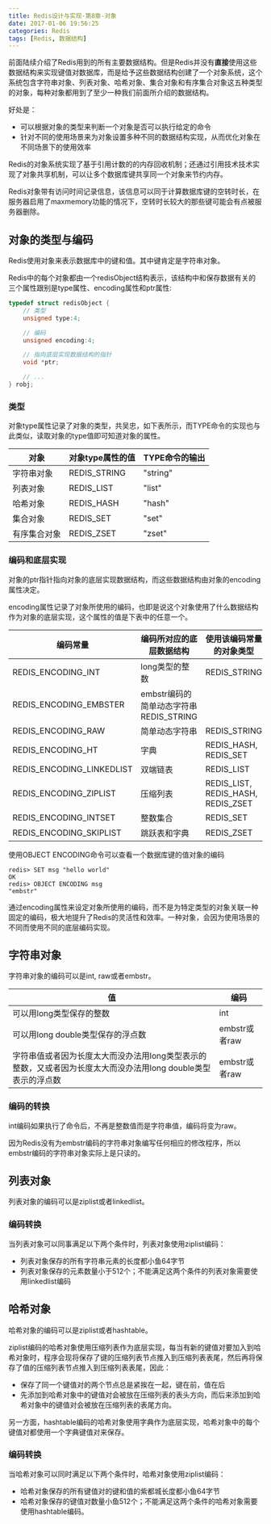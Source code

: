 ```yaml
---
title: Redis设计与实现-第8章-对象
date: 2017-01-06 19:56:25
categories: Redis
tags: [Redis, 数据结构]
---
```

前面陆续介绍了Redis用到的所有主要数据结构。但是Redis并没有**直接**使用这些数据结构来实现键值对数据库，而是给予这些数据结构创建了一个对象系统，这个系统包含字符串对象、列表对象、哈希对象、集合对象和有序集合对象这五种类型的对象，每种对象都用到了至少一种我们前面所介绍的数据结构。

好处是：

- 可以根据对象的类型来判断一个对象是否可以执行给定的命令
- 针对不同的使用场景来为对象设置多种不同的数据结构实现，从而优化对象在不同场景下的使用效率

Redis的对象系统实现了基于引用计数的的内存回收机制；还通过引用技术技术实现了对象共享机制，可以让多个数据库键共享同一个对象来节约内存。

Redis对象带有访问时间记录信息，该信息可以同于计算数据库键的空转时长，在服务器启用了maxmemory功能的情况下，空转时长较大的那些键可能会有点被服务器删除。

<!-- more -->

## 对象的类型与编码
Redis使用对象来表示数据库中的键和值。其中键肯定是字符串对象。

Redis中的每个对象都由一个redisObject结构表示，该结构中和保存数据有关的三个属性跟别是type属性、encoding属性和ptr属性:
```c
typedef struct redisObject {
    // 类型
    unsigned type:4;

    // 编码
    unsigned encoding:4;

    // 指向底层实现数据结构的指针
    void *ptr;

    // ...
} robj;
```

### 类型
对象type属性记录了对象的类型，共吴忠，如下表所示，而TYPE命令的实现也与此类似，读取对象的type值即可知道对象的属性。

|对象|对象type属性的值|TYPE命令的输出|
|-|-|-|
|字符串对象|REDIS_STRING|"string"|
|列表对象|REDIS_LIST|"list"|
|哈希对象|REDIS_HASH|"hash"|
|集合对象|REDIS_SET|"set"|
|有序集合对象|REDIS_ZSET|"zset"|

### 编码和底层实现
对象的ptr指针指向对象的底层实现数据结构，而这些数据结构由对象的encoding属性决定。

encoding属性记录了对象所使用的编码，也即是说这个对象使用了什么数据结构作为对象的底层实现，这个属性的值是下表中的任意一个。

|编码常量|编码所对应的底层数据结构|使用该编码常量的对象类型|
|-|-|-|
|REDIS_ENCODING_INT|long类型的整数|REDIS_STRING|
|REDIS_ENCODING_EMBSTER|embstr编码的简单动态字符串REDIS_STRING||
|REDIS_ENCODING_RAW|简单动态字符串|REDIS_STRING|
|REDIS_ENCODING_HT|字典|REDIS_HASH, REDIS_SET|
|REDIS_ENCODING_LINKEDLIST|双端链表|REDIS_LIST|
|REDIS_ENCODING_ZIPLIST|压缩列表|REDIS_LIST, REDIS_HASH, REDIS_ZSET|
|REDIS_ENCODING_INTSET|整数集合|REDIS_SET|
|REDIS_ENCODING_SKIPLIST|跳跃表和字典|REDIS_ZSET|
使用OBJECT ENCODING命令可以查看一个数据库键的值对象的编码
```
redis> SET msg "hello world"
OK
redis> OBJECT ENCODING msg
"embstr"
```
通过encoding属性来设定对象所使用的编码，而不是为特定类型的对象关联一种固定的编码，极大地提升了Redis的灵活性和效率。一种对象，会因为使用场景的不同而使用不同的底层编码实现。

## 字符串对象
字符串对象的编码可以是int, raw或者embstr。

|值|编码|
|-|-|
|可以用long类型保存的整数|int|
|可以用long double类型保存的浮点数|embstr或者raw|
|字符串值或者因为长度太大而没办法用long类型表示的整数，又或者因为长度太大而没办法用long double类型表示的浮点数|embstr或者raw|

### 编码的转换
int编码如果执行了命令后，不再是整数值而是字符串值，编码将变为raw。

因为Redis没有为embstr编码的字符串对象编写任何相应的修改程序，所以embstr编码的字符串对象实际上是只读的。

## 列表对象
列表对象的编码可以是ziplist或者linkedlist。

### 编码转换
当列表对象可以同事满足以下两个条件时，列表对象使用ziplist编码：

- 列表对象保存的所有字符串元素的长度都小鱼64字节
- 列表对象保存的元素数量小于512个；不能满足这两个条件的列表对象需要使用linkedlist编码

## 哈希对象

哈希对象的编码可以是ziplist或者hashtable。

ziplist编码的哈希对象使用压缩列表作为底层实现，每当有新的键值对要加入到哈希对象时，程序会现将保存了键的压缩列表节点推入到压缩列表表尾，然后再将保存了值的压缩列表节点推入到压缩列表表尾，因此：

- 保存了同一个键值对的两个节点总是紧挨在一起，键在前，值在后
- 先添加到哈希对象中的键值对会被放在压缩列表的表头方向，而后来添加到哈希对象中的键值对会被放在压缩列表的表尾方向。

另一方面，hashtable编码的哈希对象使用字典作为底层实现，哈希对象中的每个键值对都使用一个字典键值对来保存。

### 编码转换

当哈希对象可以同时满足以下两个条件时，哈希对象使用ziplist编码：

- 哈希对象保存的所有键值对的键和值的紫都城长度都小鱼64字节
- 哈希对象保存的键值对数量小鱼512个；不能满足这两个条件的哈希对象需要使用hashtable编码。
